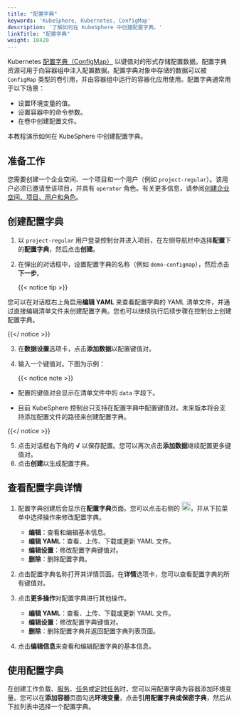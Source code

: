```yaml
---
title: "配置字典"
keywords: 'KubeSphere, Kubernetes, ConfigMap'
description: '了解如何在 KubeSphere 中创建配置字典。'
linkTitle: "配置字典"
weight: 10420
---
```


Kubernetes [配置字典（ConfigMap）](https://kubernetes.io/docs/concepts/configuration/configmap/) 以键值对的形式存储配置数据。配置字典资源可用于向容器组中注入配置数据。配置字典对象中存储的数据可以被 `ConfigMap` 类型的卷引用，并由容器组中运行的容器化应用使用。配置字典通常用于以下场景：

- 设置环境变量的值。
- 设置容器中的命令参数。
- 在卷中创建配置文件。

本教程演示如何在 KubeSphere 中创建配置字典。

## 准备工作

您需要创建一个企业空间、一个项目和一个用户（例如 `project-regular`）。该用户必须已邀请至该项目，并具有 `operator` 角色。有关更多信息，请参阅[创建企业空间、项目、用户和角色](../../../quick-start/create-workspace-and-project/)。

## 创建配置字典

1. 以 `project-regular` 用户登录控制台并进入项目，在左侧导航栏中选择**配置**下的**配置字典**，然后点击**创建**。

2. 在弹出的对话框中，设置配置字典的名称（例如 `demo-configmap`），然后点击**下一步**。

   {{< notice tip >}}

您可以在对话框右上角启用**编辑 YAML** 来查看配置字典的 YAML 清单文件，并通过直接编辑清单文件来创建配置字典。您也可以继续执行后续步骤在控制台上创建配置字典。

{{</ notice >}} 

3. 在**数据设置**选项卡，点击**添加数据**以配置键值对。

4. 输入一个键值对。下图为示例：

   {{< notice note >}}

- 配置的键值对会显示在清单文件中的 `data` 字段下。

- 目前 KubeSphere 控制台只支持在配置字典中配置键值对。未来版本将会支持添加配置文件的路径来创建配置字典。

{{</ notice >}} 

5. 点击对话框右下角的 **√** 以保存配置。您可以再次点击**添加数据**继续配置更多键值对。
6. 点击**创建**以生成配置字典。

## 查看配置字典详情

1. 配置字典创建后会显示在**配置字典**页面。您可以点击右侧的 <img src="/images/docs/zh-cn/project-user-guide/configurations/configmaps/three-dots.png" height="20px">，并从下拉菜单中选择操作来修改配置字典。

    - **编辑**：查看和编辑基本信息。
    - **编辑 YAML**：查看、上传、下载或更新 YAML 文件。
    - **编辑设置**：修改配置字典键值对。
    - **删除**：删除配置字典。
    
2. 点击配置字典名称打开其详情页面。在**详情**选项卡，您可以查看配置字典的所有键值对。

3. 点击**更多操作**对配置字典进行其他操作。

    - **编辑 YAML**：查看、上传、下载或更新 YAML 文件。
    - **编辑设置**：修改配置字典键值对。
    - **删除**：删除配置字典并返回配置字典列表页面。
    
4. 点击**编辑信息**来查看和编辑配置字典的基本信息。


## 使用配置字典

在创建工作负载、[服务](../../../project-user-guide/application-workloads/services/)、[任务](../../../project-user-guide/application-workloads/jobs/)或[定时任务](../../../project-user-guide/application-workloads/cronjobs/)时，您可以用配置字典为容器添加环境变量。您可以在**添加容器**页面勾选**环境变量**，点击**引用配置字典或保密字典**，然后从下拉列表中选择一个配置字典。

